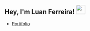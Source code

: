 ## Hey, I'm Luan Ferreira! <img src="https://raw.githubusercontent.com/aemmadi/aemmadi/master/wave.gif" width="30">

- [Portifolio](https://portifolio-gules-three.vercel.app/)

